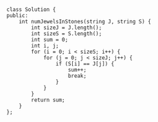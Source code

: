 <code>
<pre>
class Solution {
public:
    int numJewelsInStones(string J, string S) {
        int sizeJ = J.length();
        int sizeS = S.length();
        int sum = 0;
        int i, j;
        for (i = 0; i < sizeS; i++) {
            for (j = 0; j < sizeJ; j++) {
                if (S[i] == J[j]) {
                    sum++;
                    break;
                }
            }
        }
        return sum;
    }
};

</pre>
</code>
